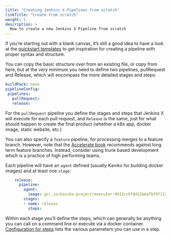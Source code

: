 ```yaml
---
title: "Creating Jenkins X Pipelines from scratch"
linkTitle: "Create from scratch"
weight: 1
description: >
  How to create a new Jenkins X Pipeline from scratch
---
```


If you’re starting out with a blank canvas, it’s still a good idea to have a look at the [quickstart templates](https://github.com/jenkins-x-quickstarts) to get inspiration for creating a pipeline with proper syntax and structure.

You can copy the basic structure over from an existing file, or copy from here, but at the very minimum you need to define two pipelines, pullRequest and Release, which will encompass the more detailed stages and steps:

```yaml
buildPack: none
pipelineConfig:
 pipelines:
   pullRequest:
   release:
```

For the `pullRequest` pipeline you define the stages and steps that Jenkins X will execute for each pull request, and `Release` is the same, just for what should happen to create the final product (whether a k8s app, docker image, static website, etc.)

You can also specify a `feature` pipeline, for processing merges to a feature branch. However, note that the [Accelerate book](/about/overview/accelerate/) recommends against long term feature branches. Instead, consider using trunk based development which is a practice of high performing teams.

Each pipeline will have an `agent` defined (usually Kaniko for building docker images) and at least one `stage`:

```yaml
    release:
      pipeline:
        agent:
          image: gcr.io/kaniko-project/executor:9912ccbf8d22bbafbf971124600fbb0b13b9cbd6
        stages:
        - name: release
          steps:
```

Within each stage you’ll define the steps, which can generally be anything you can call on a command line or execute via a docker container. [Configuration for steps](/docs/reference/pipeline-syntax-reference/#configuration-for-steps) lists the various parameters you can use in a step.
